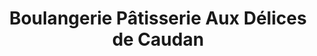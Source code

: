 ---
title: "Boulangerie Pâtisserie Aux Délices de Caudan"
url: /caudan/boulangerie-patisserie-aux-delices-de-caudan/
shop: boulangerie
---